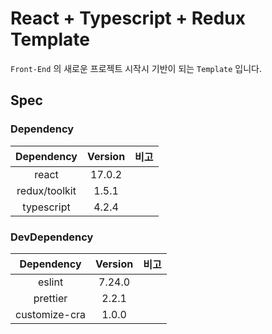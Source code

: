 # React + Typescript + Redux Template





`Front-End` 의 새로운 프로젝트 시작시 기반이 되는 `Template` 입니다.





## Spec



### Dependency

|  Dependency   | Version | 비고 |
| :-----------: | :-----: | :--: |
|     react     | 17.0.2  |      |
| redux/toolkit |  1.5.1  |      |
|  typescript   |  4.2.4  |      |



### DevDependency

|  Dependency   | Version | 비고 |
| :-----------: | :-----: | :--: |
|    eslint     | 7.24.0  |      |
|   prettier    |  2.2.1  |      |
| customize-cra |  1.0.0  |      |

